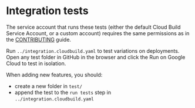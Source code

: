 # Integration tests

The service account that runs these tests (either the default Cloud Build Service Account, or a custom account) requires the same permissions as in the [CONTRIBUTING](../CONTRIBUTING.md) guide. 

Run `../integration.cloudbuild.yaml` to test variations on deployments. Open any test folder in GitHub in the browser and click the Run on Google Cloud to test in isolation. 

When adding new features, you should: 

 * create a new folder in `test/`
 * append the test to the `run tests` step in `../integration.cloudbuild.yaml`